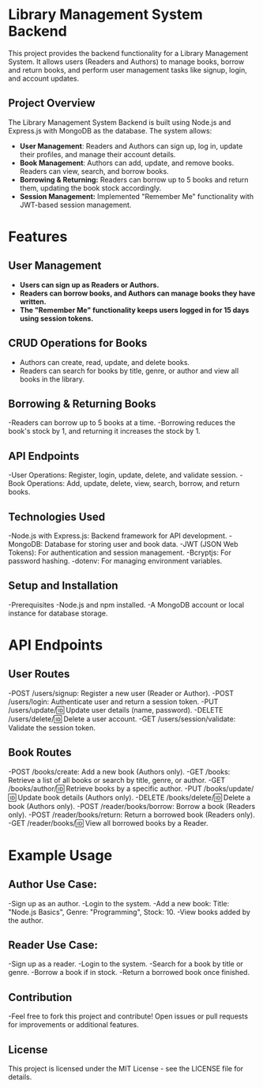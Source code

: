 # Library Management System Backend
  This project provides the backend functionality for a Library Management System. It allows users (Readers and Authors) to manage books, borrow 
  and return books, and perform user management tasks like signup, login, and account updates.

## Project Overview
The Library Management System Backend is built using Node.js and Express.js with MongoDB as the database. The system allows:

- **User Management**: Readers and Authors can sign up, log in, update their profiles, and manage their account details.
- **Book Management**: Authors can add, update, and remove books. Readers can view, search, and borrow books.
- **Borrowing & Returning:** Readers can borrow up to 5 books and return them, updating the book stock accordingly.
- **Session Management:** Implemented "Remember Me" functionality with JWT-based session management.
 
# Features
  
## User Management
 - **Users can sign up as Readers or Authors.**
 - **Readers can borrow books, and Authors can manage books they have written.**
 - **The "Remember Me" functionality keeps users logged in for 15 days using session tokens.**
  
## CRUD Operations for Books
  -  Authors can create, read, update, and delete books.
  -  Readers can search for books by title, genre, or author and view all books in the library.
  
## Borrowing & Returning Books
  -Readers can borrow up to 5 books at a time.
  -Borrowing reduces the book's stock by 1, and returning it increases the stock by 1.
  
## API Endpoints
  -User Operations: Register, login, update, delete, and validate session.
  -Book Operations: Add, update, delete, view, search, borrow, and return books.
  
## Technologies Used
  -Node.js with Express.js: Backend framework for API development.
  -MongoDB: Database for storing user and book data.
  -JWT (JSON Web Tokens): For authentication and session management.
  -Bcryptjs: For password hashing.
  -dotenv: For managing environment variables.
  
## Setup and Installation
  -Prerequisites
    -Node.js and npm installed.
    -A MongoDB account or local instance for database storage.
    
# API Endpoints
 ## User Routes
   -POST /users/signup: Register a new user (Reader or Author).
   -POST /users/login: Authenticate user and return a session token.
   -PUT /users/update/:id: Update user details (name, password).
   -DELETE /users/delete/:id: Delete a user account.
   -GET /users/session/validate: Validate the session token.
## Book Routes
   -POST /books/create: Add a new book (Authors only).
   -GET /books: Retrieve a list of all books or search by title, genre, or author.
   -GET /books/author/:id: Retrieve books by a specific author.
   -PUT /books/update/:id: Update book details (Authors only).
   -DELETE /books/delete/:id: Delete a book (Authors only).
   -POST /reader/books/borrow: Borrow a book (Readers only).
   -POST /reader/books/return: Return a borrowed book (Readers only).
   -GET /reader/books/:id: View all borrowed books by a Reader.
   
# Example Usage
 ## Author Use Case:
   -Sign up as an author.
   -Login to the system.
   -Add a new book: Title: "Node.js Basics", Genre: "Programming", Stock: 10.
   -View books added by the author.
 ## Reader Use Case:
   -Sign up as a reader.
   -Login to the system.
   -Search for a book by title or genre.
   -Borrow a book if in stock.
  -Return a borrowed book once finished.
  
## Contribution
 -Feel free to fork this project and contribute! Open issues or pull requests for improvements or additional features.

## License
This project is licensed under the MIT License - see the LICENSE file for details.
